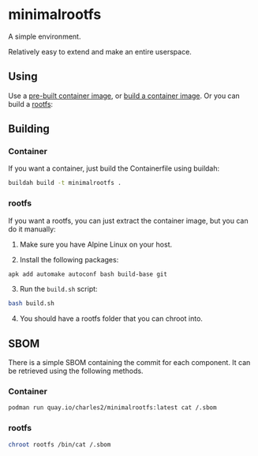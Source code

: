 # minimalrootfs

A simple environment.

Relatively easy to extend and make an entire userspace.

## Using

Use a [pre-built container image](https://quay.io/repository/charles2/minimalrootfs), or [build a container image](#building). Or you can build a [rootfs](#rootfs):

## Building

### Container

If you want a container, just build the Containerfile using buildah:

```sh
buildah build -t minimalrootfs .
```

### rootfs

If you want a rootfs, you can just extract the container image, but you can do it manually:

1. Make sure you have Alpine Linux on your host.

2. Install the following packages:

```sh
apk add automake autoconf bash build-base git
```

3. Run the `build.sh` script:

```sh
bash build.sh
```

4. You should have a rootfs folder that you can chroot into.

## SBOM

There is a simple SBOM containing the commit for each component. It can be retrieved using the following methods.

### Container

```sh
podman run quay.io/charles2/minimalrootfs:latest cat /.sbom
```

### rootfs

```sh
chroot rootfs /bin/cat /.sbom
```
